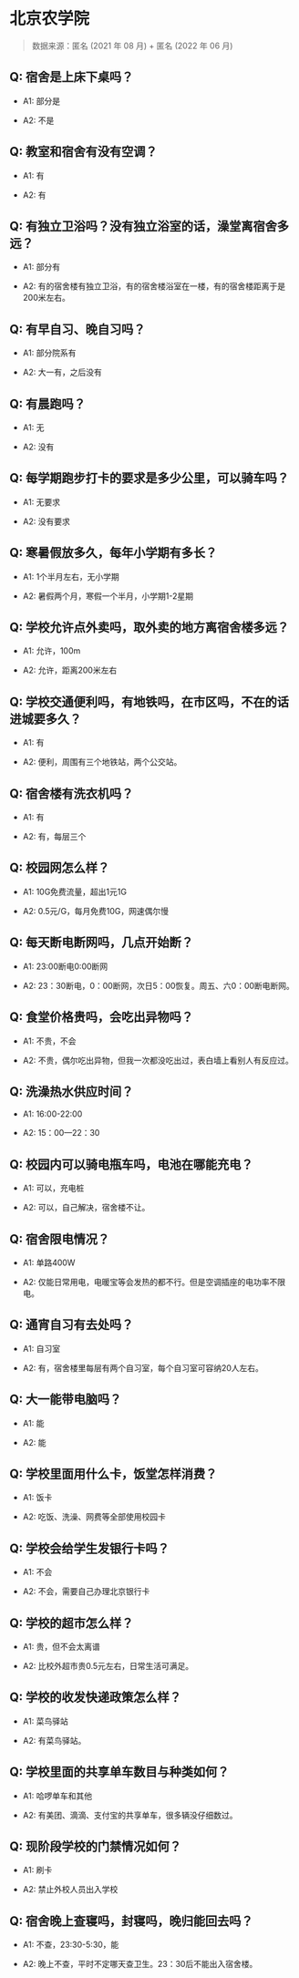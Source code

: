 # 北京农学院

> 数据来源：匿名 (2021 年 08 月) + 匿名 (2022 年 06 月)

## Q: 宿舍是上床下桌吗？

- A1: 部分是

- A2: 不是

## Q: 教室和宿舍有没有空调？

- A1: 有

- A2: 有

## Q: 有独立卫浴吗？没有独立浴室的话，澡堂离宿舍多远？

- A1: 部分有

- A2: 有的宿舍楼有独立卫浴，有的宿舍楼浴室在一楼，有的宿舍楼距离于是200米左右。

## Q: 有早自习、晚自习吗？

- A1: 部分院系有

- A2: 大一有，之后没有

## Q: 有晨跑吗？

- A1: 无

- A2: 没有

## Q: 每学期跑步打卡的要求是多少公里，可以骑车吗？

- A1: 无要求

- A2: 没有要求

## Q: 寒暑假放多久，每年小学期有多长？

- A1: 1个半月左右，无小学期

- A2: 暑假两个月，寒假一个半月，小学期1-2星期

## Q: 学校允许点外卖吗，取外卖的地方离宿舍楼多远？

- A1: 允许，100m

- A2: 允许，距离200米左右

## Q: 学校交通便利吗，有地铁吗，在市区吗，不在的话进城要多久？

- A1: 有

- A2: 便利，周围有三个地铁站，两个公交站。

## Q: 宿舍楼有洗衣机吗？

- A1: 有

- A2: 有，每层三个

## Q: 校园网怎么样？

- A1: 10G免费流量，超出1元1G

- A2: 0.5元/G，每月免费10G，网速偶尔慢

## Q: 每天断电断网吗，几点开始断？

- A1: 23:00断电0:00断网

- A2: 23：30断电，0：00断网，次日5：00恢复。周五、六0：00断电断网。

## Q: 食堂价格贵吗，会吃出异物吗？

- A1: 不贵，不会

- A2: 不贵，偶尔吃出异物，但我一次都没吃出过，表白墙上看别人有反应过。

## Q: 洗澡热水供应时间？

- A1: 16:00-22:00

- A2: 15：00—22：30

## Q: 校园内可以骑电瓶车吗，电池在哪能充电？

- A1: 可以，充电桩

- A2: 可以，自己解决，宿舍楼不让。

## Q: 宿舍限电情况？

- A1: 单路400W

- A2: 仅能日常用电，电暖宝等会发热的都不行。但是空调插座的电功率不限电。

## Q: 通宵自习有去处吗？

- A1: 自习室

- A2: 有，宿舍楼里每层有两个自习室，每个自习室可容纳20人左右。

## Q: 大一能带电脑吗？

- A1: 能

- A2: 能

## Q: 学校里面用什么卡，饭堂怎样消费？

- A1: 饭卡

- A2: 吃饭、洗澡、网费等全部使用校园卡

## Q: 学校会给学生发银行卡吗？

- A1: 不会

- A2: 不会，需要自己办理北京银行卡

## Q: 学校的超市怎么样？

- A1: 贵，但不会太离谱

- A2: 比校外超市贵0.5元左右，日常生活可满足。

## Q: 学校的收发快递政策怎么样？

- A1: 菜鸟驿站

- A2: 有菜鸟驿站。

## Q: 学校里面的共享单车数目与种类如何？

- A1: 哈啰单车和其他

- A2: 有美团、滴滴、支付宝的共享单车，很多辆没仔细数过。

## Q: 现阶段学校的门禁情况如何？

- A1: 刷卡

- A2: 禁止外校人员出入学校

## Q: 宿舍晚上查寝吗，封寝吗，晚归能回去吗？

- A1: 不查，23:30-5:30，能

- A2: 晚上不查，平时不定哪天查卫生。23：30后不能出入宿舍楼。

